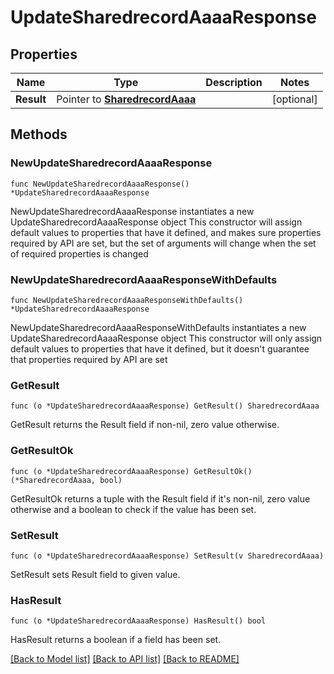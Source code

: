 # UpdateSharedrecordAaaaResponse

## Properties

Name | Type | Description | Notes
------------ | ------------- | ------------- | -------------
**Result** | Pointer to [**SharedrecordAaaa**](SharedrecordAaaa.md) |  | [optional] 

## Methods

### NewUpdateSharedrecordAaaaResponse

`func NewUpdateSharedrecordAaaaResponse() *UpdateSharedrecordAaaaResponse`

NewUpdateSharedrecordAaaaResponse instantiates a new UpdateSharedrecordAaaaResponse object
This constructor will assign default values to properties that have it defined,
and makes sure properties required by API are set, but the set of arguments
will change when the set of required properties is changed

### NewUpdateSharedrecordAaaaResponseWithDefaults

`func NewUpdateSharedrecordAaaaResponseWithDefaults() *UpdateSharedrecordAaaaResponse`

NewUpdateSharedrecordAaaaResponseWithDefaults instantiates a new UpdateSharedrecordAaaaResponse object
This constructor will only assign default values to properties that have it defined,
but it doesn't guarantee that properties required by API are set

### GetResult

`func (o *UpdateSharedrecordAaaaResponse) GetResult() SharedrecordAaaa`

GetResult returns the Result field if non-nil, zero value otherwise.

### GetResultOk

`func (o *UpdateSharedrecordAaaaResponse) GetResultOk() (*SharedrecordAaaa, bool)`

GetResultOk returns a tuple with the Result field if it's non-nil, zero value otherwise
and a boolean to check if the value has been set.

### SetResult

`func (o *UpdateSharedrecordAaaaResponse) SetResult(v SharedrecordAaaa)`

SetResult sets Result field to given value.

### HasResult

`func (o *UpdateSharedrecordAaaaResponse) HasResult() bool`

HasResult returns a boolean if a field has been set.


[[Back to Model list]](../README.md#documentation-for-models) [[Back to API list]](../README.md#documentation-for-api-endpoints) [[Back to README]](../README.md)


